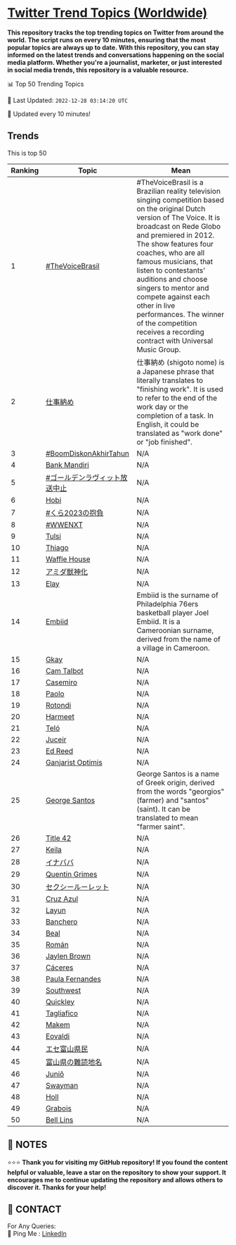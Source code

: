 [Twitter Trend Topics (Worldwide)](https://github.com/ErcinDedeoglu/Twitter-Trend-Topics)
==========

**This repository tracks the top trending topics on Twitter from around the world. 
The script runs on every 10 minutes, ensuring that the most popular topics are always up to date. 
With this repository, you can stay informed on the latest trends and conversations happening on the social media platform. 
Whether you're a journalist, marketer, or just interested in social media trends, this repository is a valuable resource.**


📊 Top 50 Trending Topics

📆 Last Updated: `2022-12-28 03:14:20 UTC`

🔧 Updated every 10 minutes!


## Trends

This is top 50

| Ranking | Topic | Mean |
| ------- | ------------ | ------------ |
| 1 | [#TheVoiceBrasil](http://twitter.com/search?q=%23TheVoiceBrasil) | #TheVoiceBrasil is a Brazilian reality television singing competition based on the original Dutch version of The Voice. It is broadcast on Rede Globo and premiered in 2012. The show features four coaches, who are all famous musicians, that listen to contestants' auditions and choose singers to mentor and compete against each other in live performances. The winner of the competition receives a recording contract with Universal Music Group. |
| 2 | [仕事納め](http://twitter.com/search?q=%e4%bb%95%e4%ba%8b%e7%b4%8d%e3%82%81) | 仕事納め (shigoto nome) is a Japanese phrase that literally translates to "finishing work". It is used to refer to the end of the work day or the completion of a task. In English, it could be translated as "work done" or "job finished". |
| 3 | [#BoomDiskonAkhirTahun](http://twitter.com/search?q=%23BoomDiskonAkhirTahun) | N/A |
| 4 | [Bank Mandiri](http://twitter.com/search?q=Bank+Mandiri) | N/A |
| 5 | [#ゴールデンラヴィット放送中止](http://twitter.com/search?q=%23%e3%82%b4%e3%83%bc%e3%83%ab%e3%83%87%e3%83%b3%e3%83%a9%e3%83%b4%e3%82%a3%e3%83%83%e3%83%88%e6%94%be%e9%80%81%e4%b8%ad%e6%ad%a2) | N/A |
| 6 | [Hobi](http://twitter.com/search?q=Hobi) | N/A |
| 7 | [#くら2023の抱負](http://twitter.com/search?q=%23%e3%81%8f%e3%82%892023%e3%81%ae%e6%8a%b1%e8%b2%a0) | N/A |
| 8 | [#WWENXT](http://twitter.com/search?q=%23WWENXT) | N/A |
| 9 | [Tulsi](http://twitter.com/search?q=Tulsi) | N/A |
| 10 | [Thiago](http://twitter.com/search?q=Thiago) | N/A |
| 11 | [Waffle House](http://twitter.com/search?q=Waffle+House) | N/A |
| 12 | [アミダ獣神化](http://twitter.com/search?q=%e3%82%a2%e3%83%9f%e3%83%80%e7%8d%a3%e7%a5%9e%e5%8c%96) | N/A |
| 13 | [Elay](http://twitter.com/search?q=Elay) | N/A |
| 14 | [Embiid](http://twitter.com/search?q=Embiid) | Embiid is the surname of Philadelphia 76ers basketball player Joel Embiid. It is a Cameroonian surname, derived from the name of a village in Cameroon. |
| 15 | [Gkay](http://twitter.com/search?q=Gkay) | N/A |
| 16 | [Cam Talbot](http://twitter.com/search?q=Cam+Talbot) | N/A |
| 17 | [Casemiro](http://twitter.com/search?q=Casemiro) | N/A |
| 18 | [Paolo](http://twitter.com/search?q=Paolo) | N/A |
| 19 | [Rotondi](http://twitter.com/search?q=Rotondi) | N/A |
| 20 | [Harmeet](http://twitter.com/search?q=Harmeet) | N/A |
| 21 | [Teló](http://twitter.com/search?q=Tel%c3%b3) | N/A |
| 22 | [Juceir](http://twitter.com/search?q=Juceir) | N/A |
| 23 | [Ed Reed](http://twitter.com/search?q=Ed+Reed) | N/A |
| 24 | [Ganjarist Optimis](http://twitter.com/search?q=Ganjarist+Optimis) | N/A |
| 25 | [George Santos](http://twitter.com/search?q=George+Santos) | George Santos is a name of Greek origin, derived from the words "georgios" (farmer) and "santos" (saint). It can be translated to mean "farmer saint". |
| 26 | [Title 42](http://twitter.com/search?q=Title+42) | N/A |
| 27 | [Keila](http://twitter.com/search?q=Keila) | N/A |
| 28 | [イナババ](http://twitter.com/search?q=%e3%82%a4%e3%83%8a%e3%83%90%e3%83%90) | N/A |
| 29 | [Quentin Grimes](http://twitter.com/search?q=Quentin+Grimes) | N/A |
| 30 | [セクシールーレット](http://twitter.com/search?q=%e3%82%bb%e3%82%af%e3%82%b7%e3%83%bc%e3%83%ab%e3%83%bc%e3%83%ac%e3%83%83%e3%83%88) | N/A |
| 31 | [Cruz Azul](http://twitter.com/search?q=Cruz+Azul) | N/A |
| 32 | [Layun](http://twitter.com/search?q=Layun) | N/A |
| 33 | [Banchero](http://twitter.com/search?q=Banchero) | N/A |
| 34 | [Beal](http://twitter.com/search?q=Beal) | N/A |
| 35 | [Román](http://twitter.com/search?q=Rom%c3%a1n) | N/A |
| 36 | [Jaylen Brown](http://twitter.com/search?q=Jaylen+Brown) | N/A |
| 37 | [Cáceres](http://twitter.com/search?q=C%c3%a1ceres) | N/A |
| 38 | [Paula Fernandes](http://twitter.com/search?q=Paula+Fernandes) | N/A |
| 39 | [Southwest](http://twitter.com/search?q=Southwest) | N/A |
| 40 | [Quickley](http://twitter.com/search?q=Quickley) | N/A |
| 41 | [Tagliafico](http://twitter.com/search?q=Tagliafico) | N/A |
| 42 | [Makem](http://twitter.com/search?q=Makem) | N/A |
| 43 | [Eovaldi](http://twitter.com/search?q=Eovaldi) | N/A |
| 44 | [エセ富山県民](http://twitter.com/search?q=%e3%82%a8%e3%82%bb%e5%af%8c%e5%b1%b1%e7%9c%8c%e6%b0%91) | N/A |
| 45 | [富山県の難読地名](http://twitter.com/search?q=%e5%af%8c%e5%b1%b1%e7%9c%8c%e3%81%ae%e9%9b%a3%e8%aa%ad%e5%9c%b0%e5%90%8d) | N/A |
| 46 | [Juniô](http://twitter.com/search?q=Juni%c3%b4) | N/A |
| 47 | [Swayman](http://twitter.com/search?q=Swayman) | N/A |
| 48 | [Holl](http://twitter.com/search?q=Holl) | N/A |
| 49 | [Grabois](http://twitter.com/search?q=Grabois) | N/A |
| 50 | [Bell Lins](http://twitter.com/search?q=Bell+Lins) | N/A |




## 📝 NOTES

⭐⭐⭐ **Thank you for visiting my GitHub repository! If you found the content helpful or valuable, leave a star on the repository to show your support. It encourages me to continue updating the repository and allows others to discover it. Thanks for your help!**

## 📨 CONTACT

 For Any Queries:  
            🏓 Ping Me : [LinkedIn](https://www.linkedin.com/in/ercindedeoglu/)